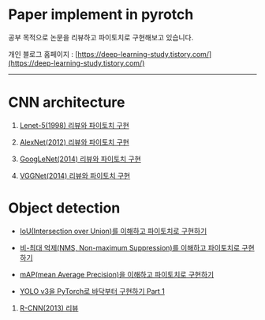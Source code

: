 # Paper implement in pyrotch
공부 목적으로 논문을 리뷰하고 파이토치로 구현해보고 있습니다.

개인 블로그 홈페이지 : [https://deep-learning-study.tistory.com/](https://deep-learning-study.tistory.com/)

---

# CNN architecture
1. [Lenet-5(1998) 리뷰와 파이토치 구현](https://deep-learning-study.tistory.com/368?category=963091)

2. [AlexNet(2012) 리뷰와 파이토치 구현](https://deep-learning-study.tistory.com/376?category=963091)
3. [GoogLeNet(2014) 리뷰와 파이토치 구현](https://deep-learning-study.tistory.com/389?category=963091)
4. [VGGNet(2014) 리뷰와 파이토치 구현](https://deep-learning-study.tistory.com/398?category=963091)






# Object detection

- [IoU(Intersection over Union)를 이해하고 파이토치로 구현하기](https://deep-learning-study.tistory.com/402)

- [비-최대 억제(NMS, Non-maximum Suppression)를 이해하고 파이토치로 구현하기](https://deep-learning-study.tistory.com/403)

- [mAP(mean Average Precision)을 이해하고 파이토치로 구현하기](https://deep-learning-study.tistory.com/407)

- [YOLO v3을 PyTorch로 바닥부터 구현하기 Part 1](https://deep-learning-study.tistory.com/411)

1. [R-CNN(2013) 리뷰](https://deep-learning-study.tistory.com/410)




